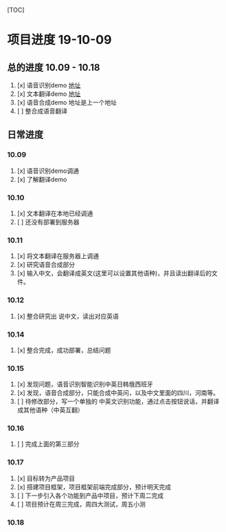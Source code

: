 [TOC]

# 项目进度 19-10-09

## 总的进度 10.09 - 10.18

1. [x] 语音识别demo [地址](https://www.enablue.com/iat_ws_js_demo/src/index.html)
2. [x] 文本翻译demo [地址](https://www.enablue.com/OtsWebApi/index.html)
3. [x] 语音合成demo 地址是上一个地址
4. [ ] 整合成语音翻译


## 日常进度

### 10.09

1. [x] 语音识别demo调通
2. [x] 了解翻译demo

### 10.10

1. [x] 文本翻译在本地已经调通
2. [ ] 还没有部署到服务器

### 10.11

1. [x] 将文本翻译在服务器上调通
2. [x] 研究语音合成部分
3. [x] 输入中文，会翻译成英文(这里可以设置其他语种)，并且读出翻译后的文件。

### 10.12

1. [x] 整合研究出  说中文，读出对应英语

### 10.14

1. [x] 整合完成，成功部署，总结问题

### 10.15

1. [x] 发现问题，语音识别智能识别中英日韩俄西班牙
2. [x] 发现，语音合成部分，只能合成中英问，以及中文里面的四川，河南等。
3. [ ] 待修改部分，写一个单独的 中英文识别功能，通过点击按钮说话，并翻译成其他语种（中英互翻） 

### 10.16
1. [ ] 完成上面的第三部分
### 10.17

1. [x] 目标转为产品项目
2. [x] 搭建项目框架，项目框架前端完成部分，预计明天完成
3. [ ] 下一步引入各个功能到产品中项目，预计下周二完成
4. [ ] 项目预计在周三完成，周四大测试，周五小测

### 10.18
